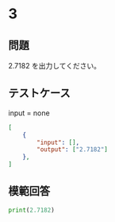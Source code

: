 # 3

## 問題

2.7182 を出力してください。

## テストケース
input = none
```json
[
	{
		"input": [],
		"output": ["2.7182"]
  	},
]
```

## 模範回答
```python
print(2.7182)
```